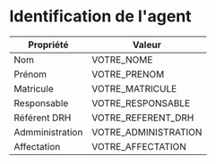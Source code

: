 # Identification de l'agent


| Propriété       | Valeur               |
| ---             | ---                  |
| Nom             | VOTRE_NOME           |
| Prénom          | VOTRE_PRENOM         |
| Matricule       | VOTRE_MATRICULE      |
| Responsable     | VOTRE_RESPONSABLE    | 
| Référent DRH    | VOTRE_REFERENT_DRH   | 
| Admministration | VOTRE_ADMINISTRATION |
| Affectation     | VOTRE_AFFECTATION    |
